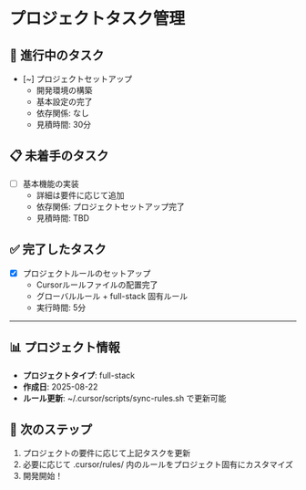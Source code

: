 # プロジェクトタスク管理

## 🔄 進行中のタスク

- [~] プロジェクトセットアップ
  - 開発環境の構築
  - 基本設定の完了
  - 依存関係: なし
  - 見積時間: 30分

## 📋 未着手のタスク

- [ ] 基本機能の実装
  - 詳細は要件に応じて追加
  - 依存関係: プロジェクトセットアップ完了
  - 見積時間: TBD

## ✅ 完了したタスク

- [x] プロジェクトルールのセットアップ
  - Cursorルールファイルの配置完了
  - グローバルルール + full-stack 固有ルール
  - 実行時間: 5分

---

## 📊 プロジェクト情報

- **プロジェクトタイプ**: full-stack
- **作成日**: 2025-08-22
- **ルール更新**: ~/.cursor/scripts/sync-rules.sh で更新可能

## 🚀 次のステップ

1. プロジェクトの要件に応じて上記タスクを更新
2. 必要に応じて .cursor/rules/ 内のルールをプロジェクト固有にカスタマイズ
3. 開発開始！
